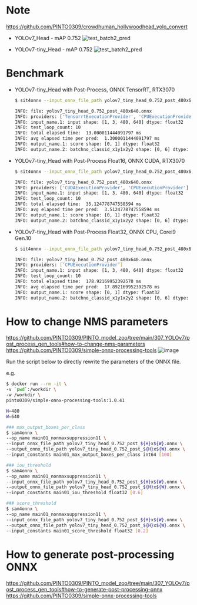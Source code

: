 # Note
https://github.com/PINTO0309/crowdhuman_hollywoodhead_yolo_convert

- YOLOv7_Head - mAP 0.752
  ![test_batch2_pred](https://user-images.githubusercontent.com/33194443/183251257-939d935a-4f54-45a6-95f3-123e07dff848.jpg)

- YOLOv7-tiny_Head - mAP 0.752
  ![test_batch2_pred](https://user-images.githubusercontent.com/33194443/183251276-d96e52fb-4805-4087-bb06-7d3afee4d9e8.jpg)

# Benchmark
- YOLOv7-tiny_Head with Post-Process, ONNX TensorRT, RTX3070
  ```bash
  $ sit4onnx --input_onnx_file_path yolov7_tiny_head_0.752_post_480x640.onnx

  INFO: file: yolov7_tiny_head_0.752_post_480x640.onnx
  INFO: providers: ['TensorrtExecutionProvider', 'CPUExecutionProvider']
  INFO: input_name.1: input shape: [1, 3, 480, 640] dtype: float32
  INFO: test_loop_count: 10
  INFO: total elapsed time:  13.000011444091797 ms
  INFO: avg elapsed time per pred:  1.3000011444091797 ms
  INFO: output_name.1: score shape: [0, 1] dtype: float32
  INFO: output_name.2: batchno_classid_x1y1x2y2 shape: [0, 6] dtype: int64
  ```

- YOLOv7-tiny_Head with Post-Process Float16, ONNX CUDA, RTX3070
  ```bash
  $ sit4onnx --input_onnx_file_path yolov7_tiny_head_0.752_post_480x640.onnx --onnx_execution_provider cuda

  INFO: file: yolov7_tiny_head_0.752_post_480x640.onnx
  INFO: providers: ['CUDAExecutionProvider', 'CPUExecutionProvider']
  INFO: input_name.1: input shape: [1, 3, 480, 640] dtype: float32
  INFO: test_loop_count: 10
  INFO: total elapsed time:  35.124778747558594 ms
  INFO: avg elapsed time per pred:  3.5124778747558594 ms
  INFO: output_name.1: score shape: [0, 1] dtype: float32
  INFO: output_name.2: batchno_classid_x1y1x2y2 shape: [0, 6] dtype: int64
  ```

- YOLOv7-tiny_Head with Post-Process Float32, ONNX CPU, Corei9 Gen.10
  ```bash
  $ sit4onnx --input_onnx_file_path yolov7_tiny_head_0.752_post_480x640.onnx --onnx_execution_provider cpu
  
  INFO: file: yolov7_tiny_head_0.752_post_480x640.onnx
  INFO: providers: ['CPUExecutionProvider']
  INFO: input_name.1: input shape: [1, 3, 480, 640] dtype: float32
  INFO: test_loop_count: 10
  INFO: total elapsed time:  178.92169952392578 ms
  INFO: avg elapsed time per pred:  17.892169952392578 ms
  INFO: output_name.1: score shape: [0, 1] dtype: float32
  INFO: output_name.2: batchno_classid_x1y1x2y2 shape: [0, 6] dtype: int64
  ```

# How to change NMS parameters
https://github.com/PINTO0309/PINTO_model_zoo/tree/main/307_YOLOv7/post_process_gen_tools#how-to-change-nms-parameters
https://github.com/PINTO0309/simple-onnx-processing-tools
![image](https://user-images.githubusercontent.com/33194443/183257801-bd25214a-79a9-483c-b03e-fcaa4c229837.png)

Run the script below to directly rewrite the parameters of the ONNX file.

e.g.
```bash
$ docker run --rm -it \
-v `pwd`:/workdir \
-w /workdir \
pinto0309/simple-onnx-processing-tools:1.0.41

H=480
W=640

### max_output_boxes_per_class
$ sam4onnx \
--op_name main01_nonmaxsuppression11 \
--input_onnx_file_path yolov7_tiny_head_0.752_post_${H}x${W}.onnx \
--output_onnx_file_path yolov7_tiny_head_0.752_post_${H}x${W}.onnx \
--input_constants main01_max_output_boxes_per_class int64 [100]

### iou_threshold
$ sam4onnx \
--op_name main01_nonmaxsuppression11 \
--input_onnx_file_path yolov7_tiny_head_0.752_post_${H}x${W}.onnx \
--output_onnx_file_path yolov7_tiny_head_0.752_post_${H}x${W}.onnx \
--input_constants main01_iou_threshold float32 [0.6]

### score_threshold
$ sam4onnx \
--op_name main01_nonmaxsuppression11 \
--input_onnx_file_path yolov7_tiny_head_0.752_post_${H}x${W}.onnx \
--output_onnx_file_path yolov7_tiny_head_0.752_post_${H}x${W}.onnx \
--input_constants main01_score_threshold float32 [0.2]
```

# How to generate post-processing ONNX
https://github.com/PINTO0309/PINTO_model_zoo/tree/main/307_YOLOv7/post_process_gen_tools#how-to-generate-post-processing-onnx
https://github.com/PINTO0309/simple-onnx-processing-tools
